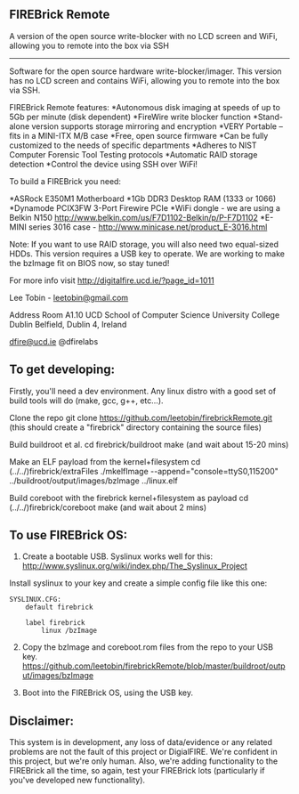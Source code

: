 FIREBrick Remote
---

A version of the open source write-blocker with no LCD screen and WiFi, allowing you to remote into the box via SSH 

---

Software for the open source hardware write-blocker/imager.
This version has no LCD screen and contains WiFi, allowing you to remote into the box via SSH.

FIREBrick Remote features:
*Autonomous disk imaging at speeds of up to 5Gb per minute (disk dependent)
*FireWire write blocker function
*Stand-alone version supports storage mirroring and encryption
*VERY Portable – fits in a MINI-ITX M/B case
*Free, open source firmware
*Can be fully customized to the needs of specific departments
*Adheres to NIST Computer Forensic Tool Testing protocols
*Automatic RAID storage detection
*Control the device using SSH over WiFi!

To build a FIREBrick you need:

*ASRock E350M1 Motherboard
*1Gb DDR3 Desktop RAM (1333 or 1066)
*Dynamode PCIX3FW 3-Port Firewire PCIe
*WiFi dongle - we are using a Belkin N150 http://www.belkin.com/us/F7D1102-Belkin/p/P-F7D1102
*E-MINI series 3016 case - http://www.minicase.net/product_E-3016.html

Note: If you want to use RAID storage, you will also need two equal-sized HDDs. This version requires a USB key to operate.
We are working to make the bzImage fit on BIOS now, so stay tuned!

For more info visit http://digitalfire.ucd.ie/?page_id=1011

Lee Tobin - leetobin@gmail.com

Address 
Room A1.10
UCD School of Computer Science
University College Dublin
Belfield, Dublin 4, Ireland

dfire@ucd.ie
@dfirelabs


To get developing:
---
Firstly, you'll need a dev environment. Any linux distro with a good set of build tools will do (make, gcc, g++, etc...).

Clone the repo
	git clone https://github.com/leetobin/firebrickRemote.git 
	(this should create a "firebrick" directory containing the source files)

Build buildroot et al.
	cd firebrick/buildroot
	make (and wait about 15-20 mins)

Make an ELF payload from the kernel+filesystem
	cd (../../)firebrick/extraFiles
	./mkelfImage --append="console=ttyS0,115200" ../buildroot/output/images/bzImage ../linux.elf

Build coreboot with the firebrick kernel+filesystem as payload
	cd (../../)firebrick/coreboot
	make (and wait about 2 mins)

To use FIREBrick OS:
---

1. Create a bootable USB.
Syslinux works well for this: http://www.syslinux.org/wiki/index.php/The_Syslinux_Project

Install syslinux to your key and create a simple config file like this one:
	
	SYSLINUX.CFG:
		default firebrick

		label firebrick
			linux /bzImage

2. Copy the bzImage and coreboot.rom files from the repo to your USB key.
https://github.com/leetobin/firebrickRemote/blob/master/buildroot/output/images/bzImage

3. Boot into the FIREBrick OS, using the USB key.

Disclaimer:
--
This system is in development, any loss of data/evidence or any related problems are not the fault of this project or DigialFIRE. We're confident in this project, but we're only human. Also, we're adding functionality to the FIREBrick all the time, so again, test your FIREBrick lots (particularly if you've developed new functionality).
